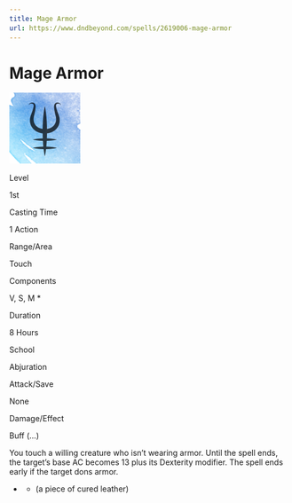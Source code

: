 ```yaml
---
title: Mage Armor
url: https://www.dndbeyond.com/spells/2619006-mage-armor
---
```


# Mage Armor

![Mage Armor](mage-armor.png)

Level

1st

Casting Time

1 Action

Range/Area

Touch

Components

V, S, M *

Duration

8 Hours

School

Abjuration

Attack/Save

None

Damage/Effect

Buff (...)

You touch a willing creature who isn’t wearing armor. Until the spell ends, the target’s base AC becomes 13 plus its Dexterity modifier. The spell ends early if the target dons armor.

* - (a piece of cured leather)